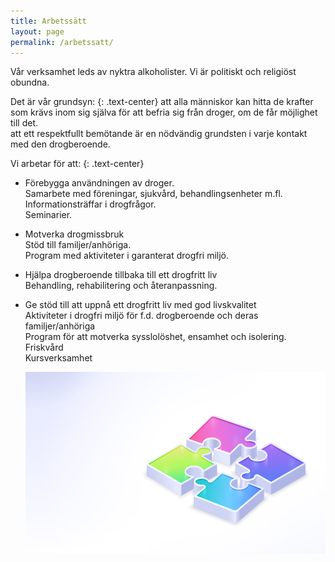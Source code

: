 ```yaml
---
title: Arbetssätt
layout: page
permalink: /arbetssatt/
---
```

Vår verksamhet leds av nyktra alkoholister. Vi är politiskt och religiöst obundna.

Det är vår grundsyn:
{: .text-center}
att alla människor kan hitta de krafter som krävs inom sig själva för att befria sig från droger, om de får möjlighet till det.\
att ett respektfullt bemötande är en nödvändig grundsten i varje kontakt med den drogberoende.

Vi arbetar för att:
{: .text-center}

* Förebygga användningen av droger.\
  Samarbete med föreningar, sjukvård, behandlingsenheter m.fl.\
  Informationsträffar i drogfrågor.\
  Seminarier.
* Motverka drogmissbruk\
  Stöd till familjer/anhöriga.\
  Program med aktiviteter i garanterat drogfri miljö.
* Hjälpa drogberoende tillbaka till ett drogfritt liv\
  Behandling, rehabilitering och återanpassning.
* Ge stöd till att uppnå ett drogfritt liv med god livskvalitet\
  Aktiviteter i drogfri miljö för f.d. drogberoende och deras familjer/anhöriga\
  Program för att motverka sysslolöshet, ensamhet och isolering.\
  Friskvård\
  Kursverksamhet

  ![](/assets/uploads/3094-converted-.png)